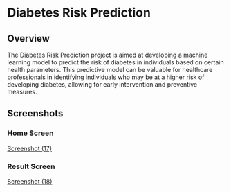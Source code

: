 # Diabetes Risk Prediction

## Overview

The Diabetes Risk Prediction project is aimed at developing a machine learning model to predict the risk of diabetes in individuals based on certain health parameters. This predictive model can be valuable for healthcare professionals in identifying individuals who may be at a higher risk of developing diabetes, allowing for early intervention and preventive measures.

## Screenshots

### Home Screen

[Screenshot (17)](https://github.com/VishnujithVj/Diabetes-Risk-Prediction/assets/144329305/e24db91b-4c30-49d6-9a96-c4efef1f6616)


### Result Screen

[Screenshot (18)](https://github.com/VishnujithVj/Diabetes-Risk-Prediction/assets/144329305/ad2b4127-597f-4441-82fa-4cc18bfa4ddd)


 
